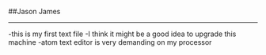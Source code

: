 ##Jason James<hr />

-this is my first text file
-I think it might be a good idea to upgrade this machine
-atom text editor is very demanding on my processor
